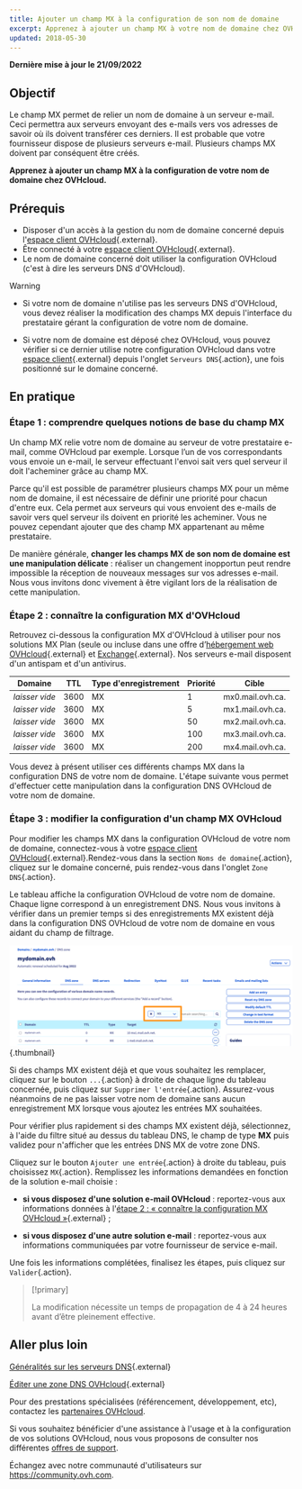 ```yaml
---
title: Ajouter un champ MX à la configuration de son nom de domaine
excerpt: Apprenez à ajouter un champ MX à votre nom de domaine chez OVHcloud
updated: 2018-05-30
---
```


**Dernière mise à jour le 21/09/2022**

## Objectif

Le champ MX permet de relier un nom de domaine à un serveur e-mail. Ceci permettra aux serveurs envoyant des e-mails vers vos adresses de savoir où ils doivent transférer ces derniers. Il est probable que votre fournisseur dispose de plusieurs serveurs e-mail. Plusieurs champs MX doivent par conséquent être créés.

**Apprenez à ajouter un champ MX à la configuration de votre nom de domaine chez OVHcloud.**

## Prérequis

- Disposer d'un accès à la gestion du nom de domaine concerné depuis l'[espace client OVHcloud](https://ca.ovh.com/auth/?action=gotomanager&from=https://www.ovh.com/ca/fr/&ovhSubsidiary=qc){.external}.
- Être connecté à votre [espace client OVHcloud](https://ca.ovh.com/auth/?action=gotomanager&from=https://www.ovh.com/ca/fr/&ovhSubsidiary=qc){.external}.
- Le nom de domaine concerné doit utiliser la configuration OVHcloud (c'est à dire les serveurs DNS d'OVHcloud).

> [!warning]
>
> - Si votre nom de domaine n'utilise pas les serveurs DNS d'OVHcloud, vous devez réaliser la modification des champs MX depuis l'interface du prestataire gérant la configuration de votre nom de domaine.
>
> - Si votre nom de domaine est déposé chez OVHcloud, vous pouvez vérifier si ce dernier utilise notre configuration OVHcloud dans votre [espace client](https://ca.ovh.com/auth/?action=gotomanager&from=https://www.ovh.com/ca/fr/&ovhSubsidiary=qc){.external} depuis l'onglet `Serveurs DNS`{.action}, une fois positionné sur le domaine concerné.
>

## En pratique

### Étape 1 : comprendre quelques notions de base du champ MX

Un champ MX relie votre nom de domaine au serveur de votre prestataire e-mail, comme OVHcloud par exemple. Lorsque l’un de vos correspondants vous envoie un e-mail, le serveur effectuant l'envoi sait vers quel serveur il doit l'acheminer grâce au champ MX.

Parce qu'il est possible de paramétrer plusieurs champs MX pour un même nom de domaine, il est nécessaire de définir une priorité pour chacun d'entre eux. Cela permet aux serveurs qui vous envoient des e-mails de savoir vers quel serveur ils doivent en priorité les acheminer. Vous ne pouvez cependant ajouter que des champ MX appartenant au même prestataire.

De manière générale, **changer les champs MX de son nom de domaine est une manipulation délicate** : réaliser un changement inopportun peut rendre impossible la réception de nouveaux messages sur vos adresses e-mail. Nous vous invitons donc vivement à être vigilant lors de la réalisation de cette manipulation.

### Étape 2 : connaître la configuration MX d'OVHcloud

Retrouvez ci-dessous la configuration MX d'OVHcloud à utiliser pour nos solutions MX Plan (seule ou incluse dans une offre d’[hébergement web OVHcloud](https://www.ovhcloud.com/fr-ca/web-hosting/){.external} et [Exchange](https://www.ovhcloud.com/fr-ca/emails/hosted-exchange/){.external}. Nos serveurs e-mail disposent d'un antispam et d'un antivirus.

|Domaine|TTL|Type d'enregistrement|Priorité|Cible|
|---|---|---|---|---|
|*laisser vide*|3600|MX|1|mx0.mail.ovh.ca.|
|*laisser vide*|3600|MX|5|mx1.mail.ovh.ca.|
|*laisser vide*|3600|MX|50|mx2.mail.ovh.ca.|
|*laisser vide*|3600|MX|100|mx3.mail.ovh.ca.|
|*laisser vide*|3600|MX|200|mx4.mail.ovh.ca.|

Vous devez à présent utiliser ces différents champs MX dans la configuration DNS de votre nom de domaine. L'étape suivante vous permet d'effectuer cette manipulation dans la configuration DNS OVHcloud de votre nom de domaine.

### Étape 3 : modifier la configuration d'un champ MX OVHcloud

Pour modifier les champs MX dans la configuration OVHcloud de votre nom de domaine, connectez-vous à votre [espace client OVHcloud](https://ca.ovh.com/auth/?action=gotomanager&from=https://www.ovh.com/ca/fr/&ovhSubsidiary=qc){.external}.Rendez-vous dans la section `Noms de domaine`{.action}, cliquez sur le domaine concerné, puis rendez-vous dans l'onglet `Zone DNS`{.action}.

Le tableau affiche la configuration OVHcloud de votre nom de domaine. Chaque ligne correspond à un enregistrement DNS. Nous vous invitons à vérifier dans un premier temps si des enregistrements MX existent déjà dans la configuration DNS OVHcloud de votre nom de domaine en vous aidant du champ de filtrage.

![dnsmxrecord](images/mx-records-dns-zone.png){.thumbnail}

Si des champs MX existent déjà et que vous souhaitez les remplacer, cliquez sur le bouton `...`{.action} à droite de chaque ligne du tableau concernée, puis cliquez sur `Supprimer l'entrée`{.action}. Assurez-vous néanmoins de ne pas laisser votre nom de domaine sans aucun enregistrement MX lorsque vous ajoutez les entrées MX souhaitées.

Pour vérifier plus rapidement si des champs MX existent déjà, sélectionnez, à l'aide du filtre situé au dessus du tableau DNS, le champ de type **MX** puis validez pour n'afficher que les entrées DNS MX de votre zone DNS.

Cliquez sur le bouton `Ajouter une entrée`{.action} à droite du tableau, puis choisissez `MX`{.action}. Remplissez les informations demandées en fonction de la solution e-mail choisie :

- **si vous disposez d'une solution e-mail OVHcloud** : reportez-vous aux informations données à l'[étape 2 : « connaître la configuration MX OVHcloud »](./#etape-2-connaitre-la-configuration-mx-dovh){.external} ;

- **si vous disposez d'une autre solution e-mail** : reportez-vous aux informations communiquées par votre fournisseur de service e-mail.

Une fois les informations complétées, finalisez les étapes, puis cliquez sur `Valider`{.action}.

> [!primary]
>
> La modification nécessite un temps de propagation de 4 à 24 heures avant d’être pleinement effective.
>

## Aller plus loin

[Généralités sur les serveurs DNS](/pages/web_cloud/domains/dns_server_general_information){.external}

[Éditer une zone DNS OVHcloud](/pages/web_cloud/domains/dns_zone_edit){.external}

Pour des prestations spécialisées (référencement, développement, etc), contactez les [partenaires OVHcloud](https://partner.ovhcloud.com/fr-ca/).

Si vous souhaitez bénéficier d'une assistance à l'usage et à la configuration de vos solutions OVHcloud, nous vous proposons de consulter nos différentes [offres de support](https://www.ovhcloud.com/fr-ca/support-levels/).

Échangez avec notre communauté d'utilisateurs sur <https://community.ovh.com>.
